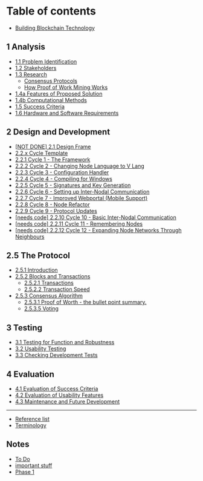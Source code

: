 # Table of contents

-   [Building Blockchain Technology](README.md)

## 1 Analysis <a href="#1-analysis" id="1-analysis"></a>

-   [1.1 Problem Identification](1-analysis/1.1-problem-identification.md)
-   [1.2 Stakeholders](1-analysis/1.2-stakeholders.md)
-   [1.3 Research](1-analysis/1.3-research-the-problem/README.md)
    -   [Consensus Protocols](1-analysis/1.3-research-the-problem/consensus-protocols.md)
    -   [How Proof of Work Mining Works](1-analysis/1.3-research-the-problem/how-proof-of-work-mining-works.md)
-   [1.4a Features of Proposed Solution](1-analysis/1.4a-features-of-proposed-solution.md)
-   [1.4b Computational Methods](1-analysis/1.4b-computational-methods.md)
-   [1.5 Success Criteria](1-analysis/1.5-success-criteria.md)
-   [1.6 Hardware and Software Requirements](1-analysis/1.6-hardware-and-software-requirements.md)

## 2 Design and Development <a href="#2-design-and-development" id="2-design-and-development"></a>

-   [\[NOT DONE\] 2.1 Design Frame](2-design-and-development/2.1-design-frame.md)
-   [2.2.x Cycle Template](2-design-and-development/2.2.x-cycle-template.md)
-   [2.2.1 Cycle 1 - The Framework](2-design-and-development/2.2.1-cycle-1-the-framework.md)
-   [2.2.2 Cycle 2 - Changing Node Language to V Lang](2-design-and-development/2.2.2-cycle-2-changing-node-language-to-v-lang.md)
-   [2.2.3 Cycle 3 - Configuration Handler](2-design-and-development/2.2.3-cycle-3-configuration-handler.md)
-   [2.2.4 Cycle 4 - Compiling for Windows](2-design-and-development/2.2.4-cycle-4-compiling-for-windows.md)
-   [2.2.5 Cycle 5 - Signatures and Key Generation](2-design-and-development/2.2.5-cycle-5-signatures-and-key-generation.md)
-   [2.2.6 Cycle 6 - Setting up Inter-Nodal Communication](2-design-and-development/2.2.6-cycle-6-setting-up-inter-nodal-communication.md)
-   [2.2.7 Cycle 7 - Improved Webportal (Mobile Support)](2-design-and-development/2.2.6-cycle-6-improved-webportal-mobile-support.md)
-   [2.2.8 Cycle 8 - Node Refactor](2-design-and-development/2.2.8-cycle-8-node-refactor.md)
-   [2.2.9 Cycle 9 - Protocol Updates](2-design-and-development/2.2.9-cycle-9-protocol-updates.md)
-   [\[needs code\] 2.2.10 Cycle 10 - Basic Inter-Nodal Communication](2-design-and-development/needs-code-2.2.9-cycle-9-basic-inter-nodal-communication.md)
-   [\[needs code\] 2.2.11 Cycle 11 - Remembering Nodes](2-design-and-development/needs-code-2.2.10-cycle-10-remembering-nodes.md)
-   [\[needs code\] 2.2.12 Cycle 12 - Expanding Node Networks Through Neighbours](2-design-and-development/needs-code-2.2.11-cycle-11-expanding-node-networks-through-neighbours.md)

## 2.5 The Protocol

-   [2.5.1 Introduction](2.5-the-protocol/2.5.1-introduction.md)
-   [2.5.2 Blocks and Transactions](2.5-the-protocol/2.5.2-blocks-and-transactions/README.md)
    -   [2.5.2.1 Transactions](2.5-the-protocol/2.5.2-blocks-and-transactions/1.4a-features-of-the-proposed-solution.md)
    -   [2.5.2.2 Transaction Speed](2.5-the-protocol/2.5.2-blocks-and-transactions/2.5.2.2-transaction-speed.md)
-   [2.5.3 Consensus Algorithm](2.5-the-protocol/2.5.3-consensus-algorithm/README.md)
    -   [2.5.3.1 Proof of Worth - the bullet point summary.](2.5-the-protocol/2.5.3-consensus-algorithm/2.5.3.1-proof-of-worth-the-bullet-point-summary..md)
    -   [2.5.3.5 Voting](2.5-the-protocol/2.5.3-consensus-algorithm/2.5.3.5-voting.md)

## 3 Testing <a href="#testing" id="testing"></a>

-   [3.1 Testing for Function and Robustness](3-testing/3.1-robustness.md)
-   [3.2 Usability Testing](3-testing/3.2-usability-testing.md)
-   [3.3 Checking Development Tests](3-testing/3.3-checking-development-tests.md)

## 4 Evaluation <a href="#evaluation" id="evaluation"></a>

-   [4.1 Evaluation of Success Criteria](4-evaluation/4.1-evaluation-of-success-criteria.md)
-   [4.2 Evaluation of Usability Features](4-evaluation/4.2-evaluation-of-usability-features.md)
-   [4.3 Maintenance and Future Development](4-evaluation/4.3-maintenance-and-future-development.md)

---

-   [Reference list](reference-list.md)
-   [Terminology](terminology.md)

## Notes

-   [To Do](notes/to-do.md)
-   [important stuff](notes/my-brain-hurts.md)
-   [Phase 1](notes/phase-1.md)
